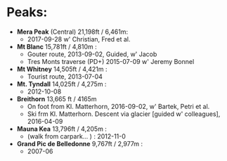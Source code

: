 # Peaks:

- **Mera Peak** (Central) 21,198ft / 6,461m:
  - 2017-09-28 w' Christian, Fred et al.
- **Mt Blanc** 15,781ft / 4,810m : 
  - Gouter route, 2013-09-02, Guided, w' Jacob
  - Tres Monts traverse (PD+) 2015-07-09 w' Jeremy Bonnel
- **Mt Whitney** 14,505ft / 4,421m : 
  - Tourist route, 2013-07-04
- **Mt. Tyndall** 14,025ft / 4,275m : 
  - 2012-10-08
- **Breithorn** 13,665 ft / 4165m
  - On foot from Kl. Matterhorn, 2016-09-02, w' Bartek, Petri et al.
  - Ski frm Kl. Matterhorn. Descent via glacier [guided w' colleagues], 2016-04-09
- **Mauna Kea** 13,796ft / 4,205m : 
  - (walk from carpark… ) : 2012-11-0
- **Grand Pic de Belledonne** 9,767ft / 2,977m :
  - 2007-06

